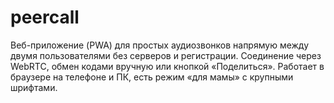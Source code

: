# peercall
Веб-приложение (PWA) для простых аудиозвонков напрямую между двумя пользователями без серверов и регистрации. Соединение через WebRTC, обмен кодами вручную или кнопкой «Поделиться». Работает в браузере на телефоне и ПК, есть режим «для мамы» с крупными шрифтами.
